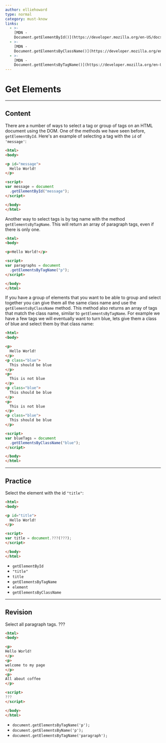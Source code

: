 ```yaml
---
author: elliehoward
type: normal
category: must-know
links:
  - >-
    [MDN -
    Document.getElementById()](https://developer.mozilla.org/en-US/docs/Web/API/Document/getElementById){website}
  - >-
    [MDN -
    Document.getElementsByClassName()](https://developer.mozilla.org/en-US/docs/Web/API/Document/getElementsByClassName){website}
  - >-
    [MDN -
    Document.getElementsByTagName()](https://developer.mozilla.org/en-US/docs/Web/API/Document/getElementsByTagName){website}
---
```


# Get Elements


---

## Content

There are a number of ways to select a tag or group of tags on an HTML document using the DOM.
One of the methods we have seen before, `getElementById`. Here's an example of selecting a tag with the `id` of `'message'`:

```html
<html>
<body>

<p id="message">
  Hello World!
</p>

<script>
var message = document
  .getElementById("message");
</script>

</body>
</html>
```

Another way to select tags is by tag name with the method `getElementsByTagName`. This will return an array of paragraph tags, even if there is only one.

```html
<html>
<body>

<p>Hello World!</p>

<script>
var paragraphs = document
  .getElementsByTagName("p");
</script>

</body>
</html>
```

If you have a group of elements that you want to be able to group and select together you can give them all the same class name and use the `getElementsByClassName` method. This method also returns an array of tags that match the class name, similar to `getElementsByTagName`. For example we have a few tags we will eventually want to turn blue, lets give them a class of blue and select them by that class name:

```html
<html>
<body>

<p>
  Hello World!
</p>
<p class="blue">
  This should be blue
</p>
<p>
  This is not blue
</p>
<p class="blue">
  This should be blue
</p>
<p>
  This is not blue
</p>
<p class="blue">
  This should be blue
</p>

<script>
var blueTags = document
  .getElementsByClassName("blue");
</script>

</body>
</html>
```


---

## Practice

Select the element with the id `"title"`:

```html
<html>
<body>

<p id="title">
  Hello World!
</p>

<script>
var title = document.???(???);
</script>

</body>
</html>
```

* `getElementById`
* `"title"`
* `title`
* `getElementsByTagName`
* `element`
* `getElementsByClassName`


---

## Revision

Select all paragraph tags.
???

```html
<html>
<body>

<p>
Hello World!
</p>
<p>
welcome to my page
</p>
<p>
All about coffee
</p>

<script>
???
</script>

</body>
</html>
```

* `document.getElementsByTagName('p');`
* `document.getElementsByName('p');`
* `document.getElementsByTagName('paragraph');`
